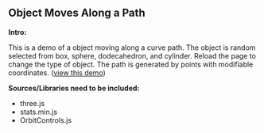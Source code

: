 Object Moves Along a Path
-----
**Intro:**  

This is a demo of a object moving along a curve path. The object is random selected from box, sphere, dodecahedron, and cylinder. Reload the page to change the type of object. The path is generated by points with modifiable coordinates. ([view this demo](https://yiic.github.io/my-three.js-projects/objectMoveAlongPath/objectMoveAlongPath.html))

**Sources/Libraries need to be included:**
- three.js
- stats.min.js
- OrbitControls.js
